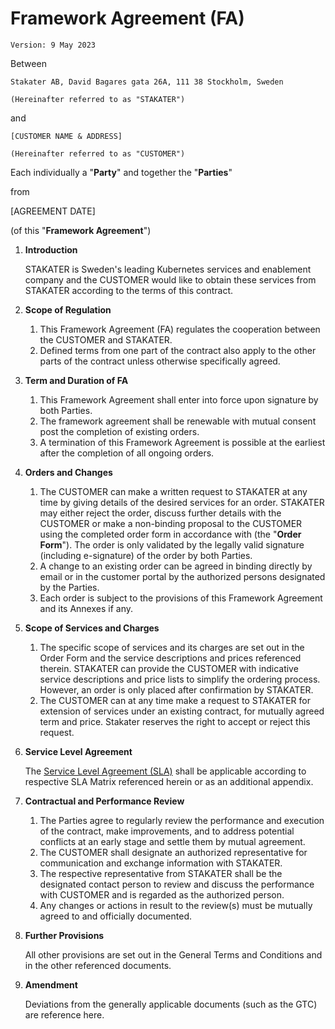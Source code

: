 # Framework Agreement (FA)

`Version: 9 May 2023`

Between

    Stakater AB, David Bagares gata 26A, 111 38 Stockholm, Sweden

    (Hereinafter referred to as "STAKATER")

and

    [CUSTOMER NAME & ADDRESS]

    (Hereinafter referred to as "CUSTOMER")

Each individually a "**Party**" and together the "**Parties**"

from

\[AGREEMENT DATE\]

(of this "**Framework Agreement**")

1. **Introduction**

    STAKATER is Sweden's leading Kubernetes services and enablement company and the CUSTOMER would like to obtain these services from STAKATER according to the terms of this contract.

1. **Scope of Regulation**

    1. This Framework Agreement (FA) regulates the cooperation between the CUSTOMER and STAKATER.
    1. Defined terms from one part of the contract also apply to the other parts of the contract unless otherwise specifically agreed.

1. **Term and Duration of FA**

    1. This Framework Agreement shall enter into force upon signature by both Parties.
    1. The framework agreement shall be renewable with mutual consent post the completion of existing orders.
    1. A termination of this Framework Agreement is possible at the earliest after the completion of all ongoing orders.

1. **Orders and Changes**

    1. The CUSTOMER can make a written request to STAKATER at any time by giving details of the desired services for an order. STAKATER may either reject the order, discuss further details with the CUSTOMER or make a non-binding proposal to the CUSTOMER using the completed order form in accordance with (the "**Order Form**"). The order is only validated by the legally valid signature (including e-signature) of the order by both Parties.
    1. A change to an existing order can be agreed in binding directly by email or in the customer portal by the authorized persons designated by the Parties.
    1. Each order is subject to the provisions of this Framework Agreement and its Annexes if any.

1. **Scope of Services and Charges**

    1. The specific scope of services and its charges are set out in the Order Form and the service descriptions and prices referenced therein. STAKATER can provide the CUSTOMER with indicative service descriptions and price lists to simplify the ordering process. However, an order is only placed after confirmation by STAKATER.
    1. The CUSTOMER can at any time make a request to STAKATER for extension of services under an existing contract, for mutually agreed term and price. Stakater reserves the right to accept or reject this request.

1. **Service Level Agreement**

    The [Service Level Agreement (SLA)](sla.md) shall be applicable according to respective SLA Matrix referenced herein or as an additional appendix.

1. **Contractual and Performance Review**

    1. The Parties agree to regularly review the performance and execution of the contract, make improvements, and to address potential conflicts at an early stage and settle them by mutual agreement.
    1. The CUSTOMER shall designate an authorized representative for communication and exchange information with STAKATER.
    1. The respective representative from STAKATER shall be the designated contact person to review and discuss the performance with CUSTOMER and is regarded as the authorized person.
    1. Any changes or actions in result to the review(s) must be mutually agreed to and officially documented.

1. **Further Provisions**

    All other provisions are set out in the General Terms and Conditions and in the other referenced documents.

1. **Amendment**

    Deviations from the generally applicable documents (such as the GTC) are reference here.
